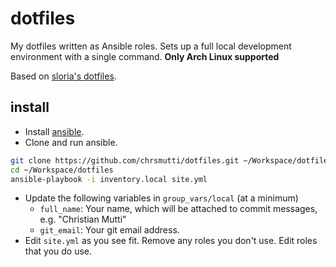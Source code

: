 # dotfiles

My dotfiles written as Ansible roles. Sets up a full local development environment with a single command.
**Only Arch Linux supported**

Based on [sloria's dotfiles](https://github.com/sloria/dotfiles).

## install

- Install [ansible](https://wiki.archlinux.org/index.php/Ansible).
- Clone and run ansible.

```bash
git clone https://github.com/chrsmutti/dotfiles.git ~/Workspace/dotfiles
cd ~/Workspace/dotfiles
ansible-playbook -i inventory.local site.yml
```

- Update the following variables in `group_vars/local` (at a minimum)
  - `full_name`: Your name, which will be attached to commit messages, e.g. "Christian Mutti"
  - `git_email`: Your git email address.
- Edit `site.yml` as you see fit. Remove any roles you don't use. Edit roles that you do use.
